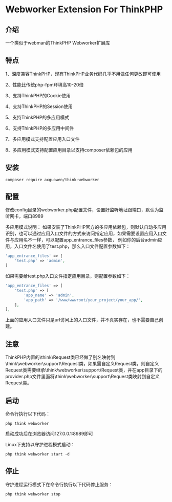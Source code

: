 # Webworker Extension For ThinkPHP

## 介绍
一个类似于webman的ThinkPHP Webworker扩展库

## 特点
1、深度兼容ThinkPHP，现有ThinkPHP业务代码几乎不用做任何更改即可使用

2、性能比传统php-fpm环境高10-20倍

3、支持ThinkPHP的Cookie使用

4、支持ThinkPHP的Session使用

5、支持ThinkPHP的多应用模式

6、支持ThinkPHP的多应用中间件

7、多应用模式支持配置应用入口文件

8、多应用模式支持配置应用目录以支持composer依赖包的应用

## 安装
~~~
composer require axguowen/think-webworker
~~~

## 配置
修改config目录的webworker.php配置文件，设置好监听地址跟端口，默认为监听网卡，端口8989

多应用模式说明：
如果安装了ThinkPHP官方的多应用依赖包，则默认自动多应用识别，也可以通过应用入口文件的方式来访问指定应用，如果需要设置应用入口文件与应用名不一样，可以配置app_entrance_files参数，
例如你的后台admin应用，入口文件名使用了test.php，那么入口文件配置参数如下：
~~~php
'app_entrance_files' => [
    'test.php' => 'admin',
]
~~~
如果需要给test.php入口文件指定应用目录，则配置参数如下：
~~~php
'app_entrance_files' => [
    'test.php' => [
        'app_name' => 'admin',
        'app_path' => '/www/wwwroot/your_project/your_app/',
    ],
],
~~~
上面的应用入口文件只是url访问上的入口文件，并不真实存在，也不需要自己创建。

## 注意
ThinkPHP内置的\think\Request类已经做了别名映射到\think\webworker\support\Request类，如果需自定义Request类，则自定义Request类需要继承\think\webworker\support\Request类，并在app目录下的provider.php文件里面将\think\webworker\support\Request类映射到自定义Request类。

## 启动
命令行执行以下代码：
~~~
php think webworker
~~~

启动成功后在浏览器访问127.0.0.1:8989即可

Linux下支持以守护进程模式启动：
~~~
php think webworker start -d
~~~

## 停止
守护进程运行模式下在命令行执行以下代码停止服务：
~~~
php think webworker stop
~~~